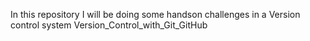 In this repository I will be doing some handson challenges in a Version control system
 Version_Control_with_Git_GitHub
